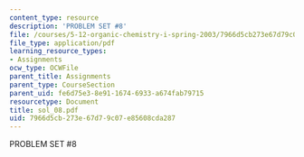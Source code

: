 ```yaml
---
content_type: resource
description: 'PROBLEM SET #8'
file: /courses/5-12-organic-chemistry-i-spring-2003/7966d5cb273e67d79c07e85608cda287_sol_08.pdf
file_type: application/pdf
learning_resource_types:
- Assignments
ocw_type: OCWFile
parent_title: Assignments
parent_type: CourseSection
parent_uid: fe6d75e3-8e91-1674-6933-a674fab79715
resourcetype: Document
title: sol_08.pdf
uid: 7966d5cb-273e-67d7-9c07-e85608cda287
---
```

PROBLEM SET #8

